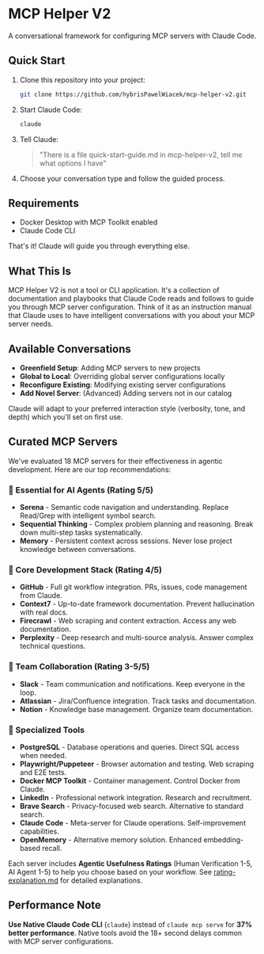 # MCP Helper V2

A conversational framework for configuring MCP servers with Claude Code.

## Quick Start

1. Clone this repository into your project:
   ```bash
   git clone https://github.com/hybrisPawelWiacek/mcp-helper-v2.git
   ```

2. Start Claude Code:
   ```bash
   claude
   ```

3. Tell Claude:
   > "There is a file quick-start-guide.md in mcp-helper-v2, tell me what options I have"

4. Choose your conversation type and follow the guided process.

## Requirements

- Docker Desktop with MCP Toolkit enabled
- Claude Code CLI

That's it! Claude will guide you through everything else.

## What This Is

MCP Helper V2 is not a tool or CLI application. It's a collection of documentation and playbooks that Claude Code reads and follows to guide you through MCP server configuration. Think of it as an instruction manual that Claude uses to have intelligent conversations with you about your MCP server needs.

## Available Conversations

- **Greenfield Setup**: Adding MCP servers to new projects
- **Global to Local**: Overriding global server configurations locally
- **Reconfigure Existing**: Modifying existing server configurations
- **Add Novel Server**: (Advanced) Adding servers not in our catalog

Claude will adapt to your preferred interaction style (verbosity, tone, and depth) which you'll set on first use.

## Curated MCP Servers

We've evaluated 18 MCP servers for their effectiveness in agentic development. Here are our top recommendations:

### 🌟 Essential for AI Agents (Rating 5/5)
- **Serena** - Semantic code navigation and understanding. Replace Read/Grep with intelligent symbol search.
- **Sequential Thinking** - Complex problem planning and reasoning. Break down multi-step tasks systematically.
- **Memory** - Persistent context across sessions. Never lose project knowledge between conversations.

### 🚀 Core Development Stack (Rating 4/5)
- **GitHub** - Full git workflow integration. PRs, issues, code management from Claude.
- **Context7** - Up-to-date framework documentation. Prevent hallucination with real docs.
- **Firecrawl** - Web scraping and content extraction. Access any web documentation.
- **Perplexity** - Deep research and multi-source analysis. Answer complex technical questions.

### 💼 Team Collaboration (Rating 3-5/5)
- **Slack** - Team communication and notifications. Keep everyone in the loop.
- **Atlassian** - Jira/Confluence integration. Track tasks and documentation.
- **Notion** - Knowledge base management. Organize team documentation.

### 🔧 Specialized Tools
- **PostgreSQL** - Database operations and queries. Direct SQL access when needed.
- **Playwright/Puppeteer** - Browser automation and testing. Web scraping and E2E tests.
- **Docker MCP Toolkit** - Container management. Control Docker from Claude.
- **LinkedIn** - Professional network integration. Research and recruitment.
- **Brave Search** - Privacy-focused web search. Alternative to standard search.
- **Claude Code** - Meta-server for Claude operations. Self-improvement capabilities.
- **OpenMemory** - Alternative memory solution. Enhanced embedding-based recall.

Each server includes **Agentic Usefulness Ratings** (Human Verification 1-5, AI Agent 1-5) to help you choose based on your workflow. See [rating-explanation.md](rating-explanation.md) for detailed explanations.

## Performance Note

**Use Native Claude Code CLI** (`claude`) instead of `claude mcp serve` for **37% better performance**. Native tools avoid the 18+ second delays common with MCP server configurations.
